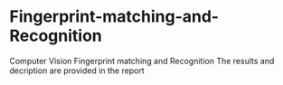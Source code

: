 # Fingerprint-matching-and-Recognition
Computer Vision Fingerprint matching and Recognition
The results and decription are provided in the report
